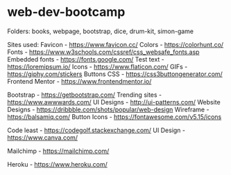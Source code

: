 # web-dev-bootcamp

Folders: 
books, webpage, bootstrap, dice, drum-kit, simon-game

Sites used:
Favicon - https://www.favicon.cc/
Colors - https://colorhunt.co/
Fonts - https://www.w3schools.com/cssref/css_websafe_fonts.asp
Embedded fonts - https://fonts.google.com/
Test text - https://loremipsum.io/
Icons - https://www.flaticon.com/
GIFs - https://giphy.com/stickers
Buttons CSS - https://css3buttongenerator.com/
Frontend Mentor - https://www.frontendmentor.io/

Bootstrap - https://getbootstrap.com/
Trending sites - https://www.awwwards.com/
UI Designs - http://ui-patterns.com/
Website Designs - https://dribbble.com/shots/popular/web-design
Wireframe - https://balsamiq.com/
Button Icons - https://fontawesome.com/v5.15/icons

Code least - https://codegolf.stackexchange.com/
UI Design - https://www.canva.com/

Mailchimp - https://mailchimp.com/

Heroku - https://www.heroku.com/